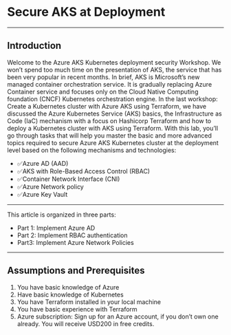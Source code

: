 # Secure AKS at Deployment 
-----

## Introduction
Welcome to the Azure AKS Kubernetes deployment security Workshop.
We won’t spend too much time on the presentation of AKS, the service that has been very popular in recent months.
In brief, AKS is Microsoft’s new managed container orchestration service. It is gradually replacing Azure Container service and focuses only on the Cloud Native Computing foundation (CNCF) Kubernetes orchestration engine.
In the last workshop: Create a Kubernetes cluster with Azure AKS using Terraform, we have discussed the Azure Kubernetes Service (AKS) basics, the Infrastructure as Code (IaC) mechanism with a focus on Hashicorp Terraform and how to deploy a Kubernetes cluster with AKS using Terraform.
With this lab, you’ll go through tasks that will help you  master the basic and more advanced topics required to secure Azure AKS Kubernetes cluster at the deployment level based on the following mechanisms and technologies:

* ✅Azure AD (AAD)
* ✅AKS with Role-Based Access Control (RBAC)
* ✅Container Network Interface (CNI)
* ✅Azure Network policy
* ✅Azure Key Vault

------

This article is organized in three parts:

* Part 1: Implement Azure AD
* Part 2: Implement RBAC authentication
* Part3: Implement Azure Network Policies

------
## Assumptions and Prerequisites

1. You have basic knowledge of Azure
2. Have basic knowledge of Kubernetes
3. You have Terraform installed in your local machine
4. You have basic experience with Terraform
5. Azure subscription: Sign up for an Azure account, if you don’t own one already. You will receive USD200 in free credits.
